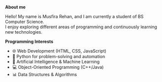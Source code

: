 **About me**

 Hello! My name is Musfira Rehan, and I am currently a student of BS Computer Science.  
 I enjoy exploring different areas of programming and continuously learning new technologies.
 
**Programming Interests**
- 🌐 Web Development (HTML, CSS, JavaScript)
- 🐍 Python for problem-solving and automation
- 🤖 Artificial Intelligence & Machine Learning
- 💻 Object-Oriented Programming (C++/Java)
- 📊 Data Structures & Algorithms
